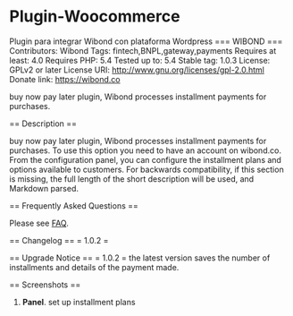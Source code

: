 # Plugin-Woocommerce
Plugin para integrar Wibond con plataforma Wordpress
=== WIBOND ===
Contributors: Wibond
Tags: fintech,BNPL,gateway,payments
Requires at least: 4.0
Requires PHP: 5.4
Tested up to: 5.4
Stable tag: 1.0.3
License: GPLv2 or later
License URI: http://www.gnu.org/licenses/gpl-2.0.html
Donate link: https://wibond.co

buy now pay later plugin, Wibond processes installment payments for purchases.

== Description ==

buy now pay later plugin, Wibond processes installment payments for purchases. To use this option you need to have an account on wibond.co. 
From the configuration panel, you can configure the installment plans and options available to customers.
For backwards compatibility, if this section is missing, the full length of the short description will be used, and
Markdown parsed.

== Frequently Asked Questions ==

Please see [FAQ](https://wibond.zendesk.com/).


== Changelog ==
= 1.0.2 =

== Upgrade Notice ==
= 1.0.2 =
the latest version saves the number of installments and details of the payment made.

== Screenshots ==
1. **Panel**. set up installment plans